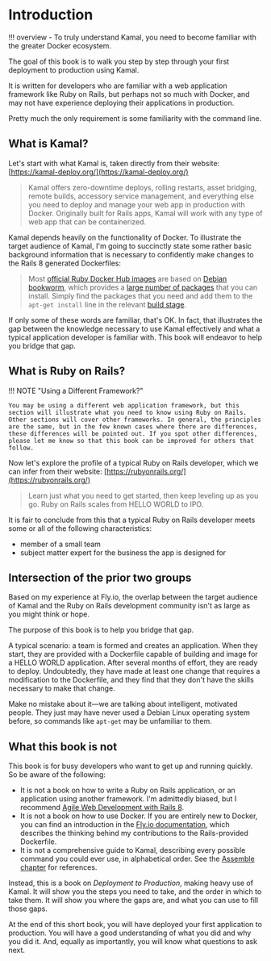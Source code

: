 # Introduction

!!! overview
    - To truly understand Kamal, you need to become familiar with the greater Docker ecosystem.

The goal of this book is to walk you step by step through your first deployment to production using Kamal.

It is written for developers who are familiar with a web application framework like Ruby on Rails, but perhaps not so much with Docker, and may not have experience deploying their applications in production.

Pretty much the only requirement is some familiarity with the command line.

## What is Kamal?

Let's start with what Kamal is, taken directly from their website: [https://kamal-deploy.org/](https://kamal-deploy.org/)

> Kamal offers zero-downtime deploys, rolling restarts, asset bridging, remote builds, accessory service management, and everything else you need to deploy and manage your web app in production with Docker. Originally built for Rails apps, Kamal will work with any type of web app that can be containerized.

Kamal depends heavily on the functionality of Docker.
To illustrate the target audience of Kamal, I'm going to succinctly state some rather basic background information that is necessary to confidently make changes to the Rails 8 generated Dockerfiles:

> Most [official Ruby Docker Hub images](https://hub.docker.com/_/ruby)
> are based on [Debian bookworm](https://www.debian.org/releases/bookworm/),
> which provides a [large number of packages](https://packages.debian.org/bookworm/)
> that you can install. Simply find the packages that you need and add them to the `apt-get install` line in the relevant
> [build stage](https://docs.docker.com/build/building/multi-stage/).

If only some of these words are familiar, that's OK. In fact, that illustrates the gap between the knowledge necessary to use Kamal effectively and what a typical application developer is familiar with.
This book will endeavor to help you bridge that gap.

## What is Ruby on Rails?

!!! NOTE "Using a Different Framework?"

    You may be using a different web application framework, but this section will illustrate what you need to know using Ruby on Rails.
    Other sections will cover other frameworks. In general, the principles are the same, but in the few known cases where there are differences, these differences will be pointed out. If you spot other differences, please let me know so that this book can be improved for others that follow.

Now let's explore the profile of a typical Ruby on Rails developer, which we can infer from their website:
[https://rubyonrails.org/](https://rubyonrails.org/)

> Learn just what you need to get started, then keep leveling up as you go. Ruby on Rails scales from HELLO WORLD to IPO.

It is fair to conclude from this that a typical Ruby on Rails developer meets some or all of the following characteristics:

- member of a small team
- subject matter expert for the business the app is designed for

## Intersection of the prior two groups

Based on my experience at Fly.io, the overlap between the target audience of Kamal and the Ruby on Rails development community isn't as large as you might think or hope.

The purpose of this book is to help you bridge that gap.

A typical scenario: a team is formed and creates an application. When they start, they are provided with a Dockerfile capable of building and image for a HELLO WORLD application. After several months of effort, they are ready to deploy. Undoubtedly, they have made at least one change that requires a modification to the Dockerfile, and they find that they don't have the skills necessary to make that change.

Make no mistake about it—we are talking about intelligent, motivated people. They just may have never used a Debian Linux operating system before, so commands like `apt-get` may be unfamiliar to them.

## What this book is not

This book is for busy developers who want to get up and running quickly. So be aware of the following:

- It is not a book on how to write a Ruby on Rails application, or an application using another framework.
  I'm admittedly biased, but I recommend [Agile Web Development with Rails 8](https://pragprog.com/titles/rails8/agile-web-development-with-rails-8/).
- It is not a book on how to use Docker. If you are entirely new to Docker, you can find an introduction in the
  [Fly.io documentation](https://fly.io/docs/rails/cookbooks/),
  which describes the thinking behind my contributions to the Rails-provided Dockerfile.
- It is not a comprehensive guide to Kamal, describing every possible command you could ever use, in alphabetical order.
  See the [Assemble chapter](Assemble.md) for references.

Instead, this is a book on *Deployment to Production*, making heavy use of Kamal. It will show you the steps you need to take, and the order in which to take them. It will show you where the gaps are, and what you can use to fill those gaps.

At the end of this short book, you will have deployed your first application to production. You will have a good understanding of what you did and why you did it.
And, equally as importantly, you will know what questions to ask next.